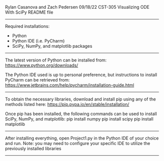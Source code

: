 Rylan Casanova and Zach Pedersen
09/18/22
CST-305
Visualizing ODE With SciPy
README file

---------------------------------------------------------------------------------------------------------------

Required installations:
- Python
- Python IDE (i.e. PyCharm)
- SciPy, NumPy, and matplotlib packages

---------------------------------------------------------------------------------------------------------------

The latest version of Python can be installed from:
https://www.python.org/downloads/

The Python IDE used is up to personal preference, but instructions to install PyCharm can be retrieved from:
https://www.jetbrains.com/help/pycharm/installation-guide.html

---------------------------------------------------------------------------------------------------------------

To obtain the necessary libraries, download and install pip using any of the methods listed here:
https://pip.pypa.io/en/stable/installation/

Once pip has been installed, the following commands can be used to install SciPy, NumPy, and matplotlib:
pip install numpy
pip install scipy
pip install matplotlib

---------------------------------------------------------------------------------------------------------------

After installing everything, open Project1.py in the Python IDE of your choice and run.
Note: you may need to configure your specific IDE to utilize the previously installed libraries

---------------------------------------------------------------------------------------------------------------
